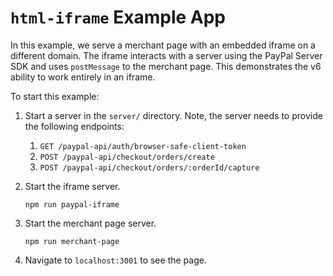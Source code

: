 # `html-iframe` Example App

In this example, we serve a merchant page with an embedded iframe on a different domain. The iframe interacts
with a server using the PayPal Server SDK and uses `postMessage` to the merchant page. This demonstrates the v6 ability
to work entirely in an iframe.

To start this example:

1. Start a server in the `server/` directory. Note, the server needs to provide the following endpoints:
    1. `GET /paypal-api/auth/browser-safe-client-token`
    2. `POST /paypal-api/checkout/orders/create`
    3. `POST /paypal-api/checkout/orders/:orderId/capture`

2. Start the iframe server.

    ```
    npm run paypal-iframe
    ```

3. Start the merchant page server.

    ```
    npm run merchant-page
    ```

4. Navigate to `localhost:3001` to see the page.
